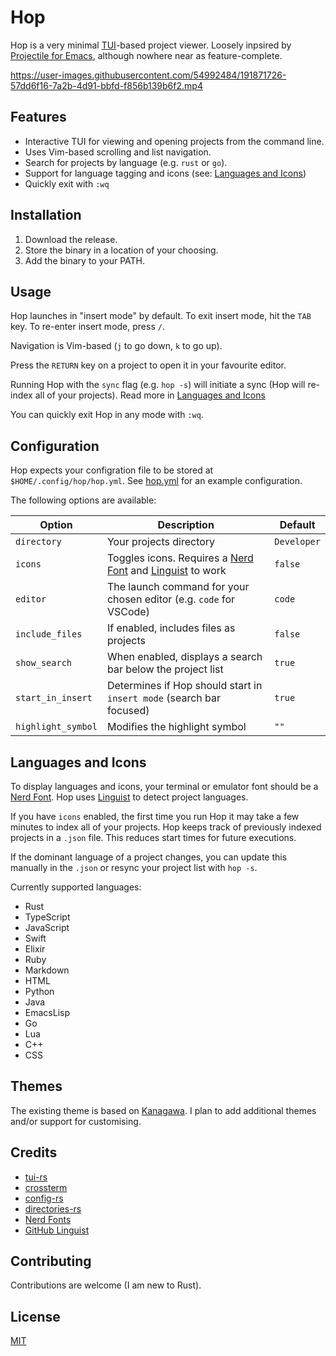 # Hop

Hop is a very minimal [TUI](https://github.com/fdehau/tui-rs)-based project viewer. Loosely inpsired by [Projectile for Emacs](https://github.com/bbatsov/projectile), although nowhere near as feature-complete.

https://user-images.githubusercontent.com/54992484/191871726-57dd6f16-7a2b-4d91-bbfd-f856b139b6f2.mp4

## Features

- Interactive TUI for viewing and opening projects from the command line.
- Uses Vim-based scrolling and list navigation.
- Search for projects by language (e.g. `rust` or `go`).
- Support for language tagging and icons (see: [Languages and Icons](https://github.com/ben-maclaurin/hop#languages-and-icons))
- Quickly exit with `:wq`

## Installation

1. Download the release. 
2. Store the binary in a location of your choosing.
3. Add the binary to your PATH. 

## Usage

Hop launches in "insert mode" by default. To exit insert mode, hit the `TAB` key. To re-enter insert mode, press `/`.

Navigation is Vim-based (`j` to go down, `k` to go up).

Press the `RETURN` key on a project to open it in your favourite editor.

Running Hop with the `sync` flag (e.g. `hop -s`) will initiate a sync (Hop will re-index all of your projects). Read more in [Languages and Icons](https://github.com/ben-maclaurin/hop#languages-and-icons)

You can quickly exit Hop in any mode with `:wq`.

## Configuration

Hop expects your configration file to be stored at `$HOME/.config/hop/hop.yml`. See [hop.yml](https://github.com/ben-maclaurin/hop/blob/main/hop.yml) for an example configuration.

The following options are available:

| Option            | Description                                                                                                                                | Default     |
|-------------------|--------------------------------------------------------------------------------------------------------------------------------------------|-------------|
| `directory`       | Your projects directory                                                                                                                    | `Developer` |
| `icons`           | Toggles icons. Requires a [Nerd Font](https://www.nerdfonts.com/font-downloads) and [Linguist](https://github.com/github/linguist) to work | `false`     |
| `editor`          | The launch command for your chosen editor (e.g. `code` for VSCode)                                                                         | `code`      |
| `include_files`   | If enabled, includes files as projects                                                                                                     | `false`     |
| `show_search`     | When enabled, displays a search bar below the project list                                                                                 | `true`      |
| `start_in_insert` | Determines if Hop should start in `insert mode` (search bar focused)                                                                       | `true`      |
| `highlight_symbol`| Modifies the highlight symbol                                                                                                              | `""`        |

## Languages and Icons

To display languages and icons, your terminal or emulator font should be a [Nerd Font](https://www.nerdfonts.com/font-downloads). Hop uses [Linguist](https://github.com/github/linguist) to detect project languages.

If you have `icons` enabled, the first time you run Hop it may take a few minutes to index all of your projects. Hop keeps track of previously indexed projects in a `.json` file. This reduces start times for future executions. 

If the dominant language of a project changes, you can update this manually in the `.json` or resync your project list with `hop -s`.

Currently supported languages:

- Rust
- TypeScript
- JavaScript
- Swift
- Elixir
- Ruby
- Markdown
- HTML
- Python
- Java
- EmacsLisp
- Go
- Lua
- C++
- CSS

## Themes

The existing theme is based on [Kanagawa](https://github.com/rebelot/kanagawa.nvim). I plan to add additional themes and/or support for customising.

## Credits

- [tui-rs](https://github.com/fdehau/tui-rs)
- [crossterm](https://github.com/crossterm-rs/crossterm)
- [config-rs](https://github.com/mehcode/config-rs)
- [directories-rs](https://github.com/dirs-dev/directories-rs)
- [Nerd Fonts](https://www.nerdfonts.com/)
- [GitHub Linguist](https://github.com/github/linguist)

## Contributing

Contributions are welcome (I am new to Rust).

## License
[MIT](https://choosealicense.com/licenses/mit/)
